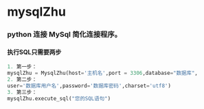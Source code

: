 # mysqlZhu
### python 连接 MySql 简化连接程序。 
#### 执行SQL只需要两步 
```python
1. 第一步：
mysqlZhu = MysqlZhu(host='主机名',port = 3306,database="数据库",
2. 第二步：
user='数据库用户名',password='数据库密码',charset='utf8') 
3. 第三步：
mysqlZhu.execute_sql("您的SQL语句")
```
